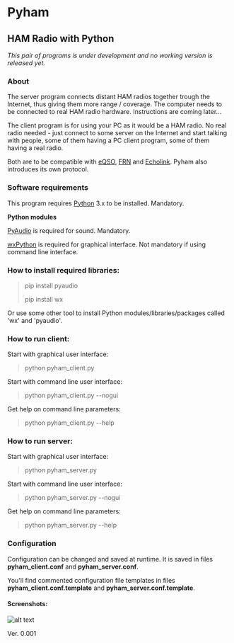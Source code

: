 

# Pyham
## HAM Radio with Python
*This pair of programs is under development and no working version is released yet.*

### About
The server program connects distant HAM radios together trough the Internet, thus giving them more range / coverage. The computer needs to be connected to real HAM radio hardware. Instructions are coming later...

The client program is for using your PC as it would be a HAM radio. No real radio needed - just connect to some server on the Internet and start talking with people, some of them having a PC client program, some of them having a real radio.

Both are to be compatible with [eQSO](https://en.wikipedia.org/wiki/Radio_over_IP#eQSO), [FRN](http://www.freeradionetwork.eu/) and [Echolink](http://www.echolink.org/). Pyham also introduces its own protocol.

### Software requirements
This program requires [Python](https://www.python.org/) 3.x to be installed. Mandatory.

**Python modules**

[PyAudio](https://pypi.org/project/PyAudio/) is required for sound. Mandatory.

[wxPython](https://pypi.org/project/wxPython/) is required for graphical interface. Not mandatory if using command line interface.

### How to install required libraries:
> pip install pyaudio
>
> pip install wx

Or use some other tool to install Python modules/libraries/packages called 'wx' and 'pyaudio'.

### How to run client:
Start with graphical user interface:

> python pyham_client.py

Start with command line user interface:

> python pyham_client.py --nogui

Get help on command line parameters:

> python pyham_client.py --help

### How to run server:
Start with graphical user interface:

> python pyham_server.py

Start with command line user interface:

> python pyham_server.py --nogui

Get help on command line parameters:

> python pyham_server.py --help

### Configuration
Configuration can be changed and saved at runtime. It is saved in files **pyham_client.conf** and **pyham_server.conf**.

You'll find commented configuration file templates in files **pyham_client.conf.template** and **pyham_server.conf.template**. 

#### Screenshots:

![alt text](http://titanix.net/~japek/pyham-client-0001.png)

Ver. 0.001

